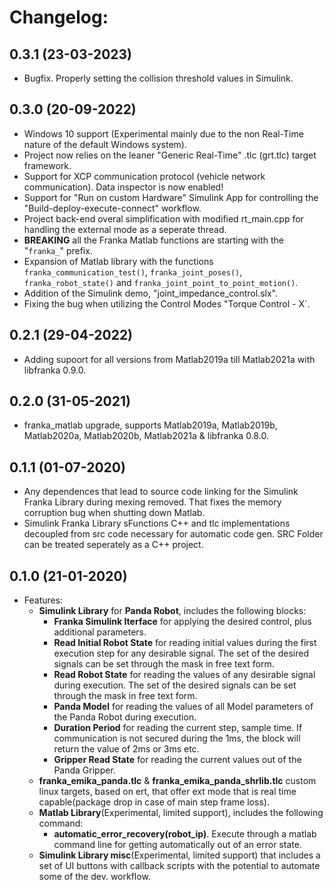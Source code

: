 # Changelog:

## 0.3.1 (23-03-2023)

   - Bugfix. Properly setting the collision threshold values in Simulink.

## 0.3.0 (20-09-2022)

   - Windows 10 support (Experimental mainly due to the non Real-Time nature of the default Windows system).
   - Project now relies on the leaner "Generic Real-Time" .tlc (grt.tlc) target framework.
   - Support for XCP communication protocol (vehicle network communication). Data inspector is now enabled!
   - Support for "Run on custom Hardware" Simulink App for controlling the "Build-deploy-execute-connect" workflow. 
   - Project back-end overal simplification with modified rt_main.cpp for handling the external mode as a seperate thread.
   - **BREAKING** all the Franka Matlab functions are starting with the "`franka_`" prefix.
   - Expansion of Matlab library with the functions `franka_communication_test()`, `franka_joint_poses()`, `franka_robot_state()` and `franka_joint_point_to_point_motion()`.
   - Addition of the Simulink demo, "joint_impedance_control.slx".
   - Fixing the bug when utilizing the Control Modes "Torque Control - X`.

## 0.2.1 (29-04-2022)

   - Adding supoort for all versions from Matlab2019a till Matlab2021a with libfranka 0.9.0.

## 0.2.0 (31-05-2021)

   - franka_matlab upgrade, supports Matlab2019a, Matlab2019b, Matlab2020a, Matlab2020b, Matlab2021a & libfranka 0.8.0.

## 0.1.1 (01-07-2020)

   - Any dependences that lead to source code linking for the Simulink Franka Library during mexing removed. That fixes the memory corruption
     bug when shutting down Matlab.
   - Simulink Franka Library sFunctions C++ and tlc implementations decoupled from src code necessary for automatic code gen. SRC Folder can be treated seperately as a C++ project.

## 0.1.0 (21-01-2020)
  
  - Features:
    - **Simulink Library** for **Panda Robot**, includes the following blocks:
        - **Franka Simulink Iterface** for applying the desired control, plus additional parameters.
        - **Read Initial Robot State** for reading initial values during the first execution step for any desirable signal. The set of the desired signals can be set through the mask in free text form.
        - **Read Robot State** for reading the values of any desirable signal during execution. The set of the desired signals can be set through the mask in free text form.
        - **Panda Model** for reading the values of all Model parameters of the Panda Robot during execution.
        - **Duration Period** for reading the current step, sample time. If communication is not secured during the 1ms, the block will return the value of 2ms or 3ms etc.
        - **Gripper Read State** for reading the current values out of the Panda Gripper.
    - **franka_emika_panda.tlc** & **franka_emika_panda_shrlib.tlc** custom linux targets, based on ert, that offer ext mode that is real time capable(package drop in case of main step frame loss).
    - **Matlab Library**(Experimental, limited support), includes the following command:
        - **automatic_error_recovery(robot_ip)**. Execute through a matlab command line for getting automatically out of an error state.
    - **Simulink Library misc**(Experimental, limited support) that includes a set of UI buttons with callback scripts with the potential to automate some of the dev. workflow.